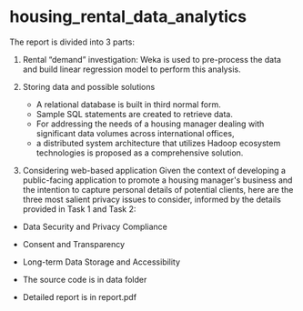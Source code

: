 # housing_rental_data_analytics
The report is divided into 3 parts:

1. Rental “demand” investigation:
   Weka is used to pre-process the data and build linear regression model to perform this analysis.

2. Storing data and possible solutions
   - A relational database is built in third normal form.
   - Sample SQL statements are created to retrieve data.
   - For addressing the needs of a housing manager dealing with significant data volumes across international offices,
   - a distributed system architecture that utilizes Hadoop  ecosystem technologies is proposed as a comprehensive solution.
     
3. Considering web-based application
Given the context of developing a public-facing application to promote a housing manager's business and the intention to capture personal details of potential clients, here are the three most salient privacy issues to consider, informed by the details provided in Task 1 and Task 2:
  - Data Security and Privacy Compliance
  - Consent and Transparency
  - Long-term Data Storage and Accessibility
    
- The source code is in data folder
- Detailed report is in report.pdf
